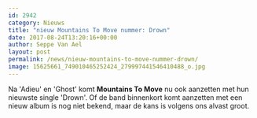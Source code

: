 ```yaml
---
id: 2942
category: Nieuws
title: "nieuw Mountains To Move nummer: Drown"
date: 2017-08-24T13:20:16+00:00
author: Seppe Van Ael
layout: post
permalink: /news/nieuw-mountains-to-move-nummer-drown/
image: 15625661_749010465252424_279997441546410488_o.jpg
---
```

Na 'Adieu' en 'Ghost' komt **Mountains To Move** nu ook aanzetten met hun nieuwste single 'Drown'. Of de band binnenkort komt aanzetten met een nieuw album is nog niet bekend, maar de kans is volgens ons alvast groot.
